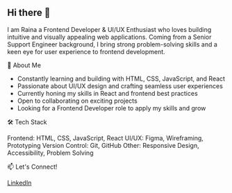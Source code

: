 ## Hi there 👋
I am Raina a Frontend Developer & UI/UX Enthusiast who loves building intuitive and visually appealing web applications. Coming from a Senior Support Engineer background, I bring strong problem-solving skills and a keen eye for user experience to frontend development.

🚀 About Me

- Constantly learning and building with HTML, CSS, JavaScript, and React
- Passionate about UI/UX design and crafting seamless user experiences
- Currently honing my skills in React and frontend best practices
- Open to collaborating on exciting projects
- Looking for a Frontend Developer role to apply my skills and grow

 🛠️ Tech Stack

Frontend: HTML, CSS, JavaScript, React
UI/UX: Figma, Wireframing, Prototyping
Version Control: Git, GitHub
Other: Responsive Design, Accessibility, Problem Solving

📫 Let's Connect!

[LinkedIn](https://www.linkedin.com/in/raina-kallan-735604195/)
